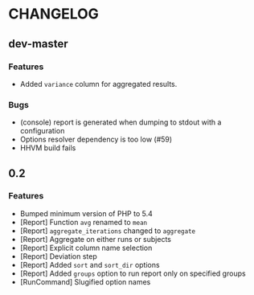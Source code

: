 CHANGELOG
=========

dev-master
----------

### Features

- Added `variance` column for aggregated results.

### Bugs

- (console) report is generated when dumping to stdout with a configuration
- Options resolver dependency is too low (#59)
- HHVM build fails

0.2
---

### Features

- Bumped minimum version of PHP to 5.4
- [Report] Function `avg` renamed to `mean`
- [Report] `aggregate_iterations` changed to `aggregate`
- [Report] Aggregate on either runs or subjects
- [Report] Explicit column name selection
- [Report] Deviation step
- [Report] Added `sort` and `sort_dir` options
- [Report] Added `groups` option to run report only on specified groups
- [RunCommand] Slugified option names
